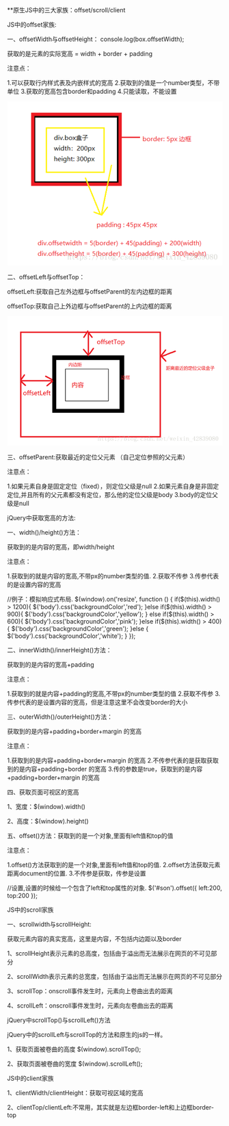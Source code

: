 **原生JS中的三大家族：offset/scroll/client

JS中的offset家族:

一、offsetWidth与offsetHeight：  console.log(box.offsetWidth);

获取的是元素的实际宽高 = width + border + padding

注意点： 

1.可以获取行内样式表及内嵌样式的宽高 
2.获取到的值是一个number类型，不带单位 
3.获取的宽高包含border和padding 
4.只能读取，不能设置

![images](https://github.com/sunidol/JavaScript/blob/JavaScript-journal/images/1.png)

二、offsetLeft与offsetTop：

offsetLeft:获取自己左外边框与offsetParent的左内边框的距离

offsetTop:获取自己上外边框与offsetParent的上内边框的距离

![images](https://github.com/sunidol/JavaScript/blob/JavaScript-journal/images/2.png)

三、offsetParent:获取最近的定位父元素 （自己定位参照的父元素）

注意点： 

1.如果元素自身是固定定位（fixed），则定位父级是null 
2.如果元素自身是非固定定位,并且所有的父元素都没有定位，那么他的定位父级是body 
3.body的定位父级是null

jQuery中获取宽高的方法:

一、width()/height()方法：

获取到的是内容的宽高，即width/height

注意点： 

1.获取到的就是内容的宽高,不带px的number类型的值. 
2.获取不传参 
3.传参代表的是设置内容的宽高

//例子：模拟响应式布局.
      $(window).on('resize', function () {
        if($(this).width() > 1200){
          $('body').css('backgroundColor','red');
        }else if($(this).width() > 900){
          $('body').css('backgroundColor','yellow');
        }
        else if($(this).width() > 600){
          $('body').css('backgroundColor','pink');
        }else if($(this).width() > 400){
          $('body').css('backgroundColor','green');
        }else {
          $('body').css('backgroundColor','white');
        }
      });
      
二、innerWidth()/innerHeight()方法：

获取到的是内容的宽高+padding 

注意点： 

1.获取到的就是内容+padding的宽高,不带px的number类型的值
2.获取不传参 
3.传参代表的是设置内容的宽高，但是注意这里不会改变border的大小

三、outerWidth()/outerHeight()方法：

获取到的是内容+padding+border+margin 的宽高

注意点： 

1.获取到的是内容+padding+border+margin 的宽高
2.不传参代表的是获取获取到的是内容+padding+border 的宽高
3.传的参数是true，获取到的是内容+padding+border+margin 的宽高

四、获取页面可视区的宽高

1、宽度：$(window).width()

2、高度：$(window).height()

五、offset()方法：获取到的是一个对象,里面有left值和top的值

注意点：

1.offset()方法获取到的是一个对象,里面有left值和top的值. 
2.offset方法获取元素距离document的位置. 
3.不传参是获取，传参是设置

//设置,设置的时候给一个包含了left和top属性的对象.
        $('#son').offset({
          left:200,
          top:200
        });
        
JS中的scroll家族   

一、scrollwidth与scrollHeight:

获取元素内容的真实宽高，这里是内容，不包括内边距以及border

1、scrollHeight表示元素的总高度，包括由于溢出而无法展示在网页的不可见部分

2、scrollWidth表示元素的总宽度，包括由于溢出而无法展示在网页的不可见部分

3、scrollTop：onscroll事件发生时，元素向上卷曲出去的距离

4、scrollLeft：onscroll事件发生时，元素向左卷曲出去的距离



jQuery中scrollTop()与scrollLeft()方法

jQuery中的scrollLeft与scrollTop的方法和原生的js的一样。

1、获取页面被卷曲的高度 $(window).scrollTop();

2、获取页面被卷曲的宽度 $(window).scrollLeft();

JS中的client家族

1、clientWidth/clientHeight：获取可视区域的宽高

2、clientTop/clientLeft:不常用，其实就是左边框border-left和上边框border-top
